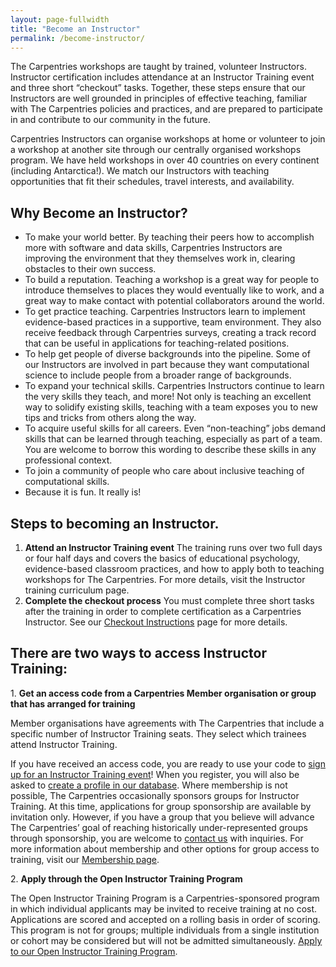 ```yaml
---
layout: page-fullwidth
title: "Become an Instructor"
permalink: /become-instructor/
---
```


The Carpentries workshops are taught by trained, volunteer Instructors. Instructor 
certification includes attendance at an Instructor Training event and three short 
“checkout” tasks. Together, these steps ensure that our Instructors are well 
grounded in principles of effective teaching, familiar with The Carpentries policies 
and practices, and are prepared to participate in and contribute to our community in the future. 
  
Carpentries Instructors can organise workshops at home or volunteer 
to join a workshop at another site through our centrally organised 
workshops program. We have held workshops in over 40 countries on 
every continent (including Antarctica!). We match our Instructors 
with teaching opportunities that fit their schedules, travel interests, and availability.

## Why Become an Instructor?
* To make your world better. By teaching their peers how to accomplish more with 
software and data skills, Carpentries Instructors are improving the environment 
that they themselves work in, clearing obstacles to their own success.
* To build a reputation. Teaching a workshop is a great way for people to introduce 
themselves to places they would eventually like to work, and a great way to make 
contact with potential collaborators around the world.
* To get practice teaching. Carpentries Instructors learn to implement 
evidence-based practices in a supportive, team environment. They also 
receive feedback through Carpentries surveys, creating a track record 
that can be useful in applications for teaching-related positions.
* To help get people of diverse backgrounds into the pipeline. Some of 
our Instructors are involved in part because they want computational science 
to include people from a broader range of backgrounds.
* To expand your technical skills. Carpentries Instructors continue to learn 
the very skills they teach, and more! Not only is teaching an excellent way to 
solidify existing skills, teaching with a team exposes you to new tips and tricks from others along the way.
* To acquire useful skills for all careers. Even “non-teaching” jobs demand skills 
that can be learned through teaching, especially as part of a team. You are 
welcome to borrow this wording to describe these skills in any professional context.
* To join a community of people who care about inclusive teaching of computational skills.
* Because it is fun. It really is!
  
## Steps to becoming an Instructor.
1. **Attend an Instructor Training event**
The training runs over two full days or four half days and covers the basics of educational psychology, evidence-based classroom practices, and how to apply both to teaching workshops for The Carpentries. For more details, visit the Instructor training curriculum page.
2. **Complete the checkout process**
You must complete three short tasks after the training in order to complete certification as a Carpentries Instructor. See our [Checkout Instructions](https://carpentries.github.io/instructor-training/checkout/index.html) page for more details.  

## There are two ways to access Instructor Training: 

1\. **Get an access code from a Carpentries Member organisation or group that has arranged for training**

Member organisations have agreements with The Carpentries that include a specific number of Instructor Training seats. They select which trainees attend Instructor Training.  

If you have received an access code, you are ready to use your code to [sign up for an Instructor Training event](https://carpentries.github.io/instructor-training/training_calendar/index.html)! When you register, you will also be asked to [create a profile in our database]({{site.instructor_training_app}}).
Where membership is not possible, The Carpentries occasionally sponsors groups for Instructor Training. At this time, applications for group sponsorship are available by invitation only. However, if you have a group that you believe will advance The Carpentries’ goal of reaching historically under-represented groups through sponsorship, you are welcome to [contact us](mailto:{{site.instructor_training_contact}}) with inquiries. 
For more information about membership and other options for group access to training, visit our [Membership page](https://carpentries.org/membership/). 

2\. **Apply through the Open Instructor Training Program** 

The Open Instructor Training Program is a Carpentries-sponsored program in which individual applicants may be invited to receive training at no cost. Applications are scored and accepted on a rolling basis in order of scoring. This program is not for groups; multiple individuals from a single institution or cohort may be considered but will not be admitted simultaneously. [Apply to our Open Instructor Training Program]({{site.instructor_training_app}}).
